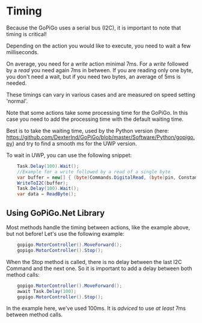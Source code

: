 # Timing

Because the GoPiGo uses a serial bus (I2C), it is important to note that timing is critical!

Depending on the action you would like to execute, you need to wait a few milliseconds.

On average, you need for a *write* action minimal 7ms.
For a *write* followed by a *read* you need again 7ms in between.
If you are reading only one byte, you don't need a wait, but if you need two bytes,
an average of 5ms is needed.

These timings can vary in various cases and are measured on speed setting 'normal'.

Note that some actions take some processing time for the GoPiGo. In this case you need to add the processing time with the default waiting time.

Best is to take the waiting time, used by the Python version (here: https://github.com/DexterInd/GoPiGo/blob/master/Software/Python/gopigo.py) and try to find a smooth ms for the UWP version.


To wait in UWP, you can use the following snippet:
```Cs
	Task.Delay(100).Wait();	
	//Example for a write followed by a read of a single byte
	var buffer = new[] { (byte)Commands.DigitalRead, (byte)pin, Constants.Unused, Constants.Unused };
    WriteToI2C(buffer);
	Task.Delay(100).Wait();
	var data = ReadByte();
```

## Using GoPiGo.Net Library
Most methods handle the timing between actions, like the example above, but not before!
Let's use the following example:
```Cs
	gopigo.MotorController().MoveForward();
	gopigo.MotorController().Stop();
```
When the Stop method is called, there is no delay between the last I2C Command and the next one. So it is important to add a delay between both method calls:
```Cs
	gopigo.MotorController().MoveForward();
	await Task.Delay(100);
	gopigo.MotorController().Stop();
```
In the example here, we've used 100ms. It is *adviced* to use *at least* 7ms between method calls.
